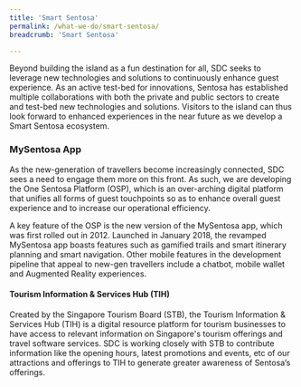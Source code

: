 ```yaml
---
title: 'Smart Sentosa'
permalink: /what-we-do/smart-sentosa/
breadcrumb: 'Smart Sentosa'

---
```



Beyond building the island as a fun destination for all, SDC seeks to leverage new technologies and solutions to continuously enhance guest experience. As an active test-bed for innovations, Sentosa has established multiple collaborations with both the private and public sectors to create and test-bed new technologies and solutions. Visitors to the island can thus look forward to enhanced experiences in the near future as we develop a Smart Sentosa ecosystem.

### **MySentosa App**
As the new-generation of travellers become increasingly connected, SDC sees a need to engage them more on this front. As such, we are developing the One Sentosa Platform (OSP), which is an over-arching digital platform that unifies all forms of guest touchpoints so as to enhance overall guest experience and to increase our operational efficiency. 

A key feature of the OSP is the new version of the MySentosa app, which was first rolled out in 2012. Launched in January 2018, the revamped MySentosa app boasts features such as gamified trails and smart itinerary planning and smart navigation. Other mobile features in the development pipeline that appeal to new-gen travellers include a chatbot, mobile wallet and Augmented Reality experiences. 

#### **Tourism Information & Services Hub (TIH)**
Created by the Singapore Tourism Board (STB), the Tourism Information & Services Hub (TIH) is a digital resource platform for tourism businesses to have access to relevant information on Singapore's tourism offerings and travel software services. SDC is working closely with STB to contribute information like the opening hours, latest promotions and events, etc of our attractions and offerings to TIH to generate greater awareness of Sentosa’s offerings. 

